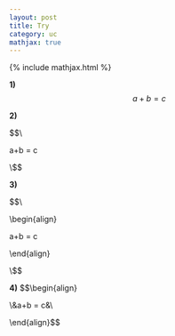 ```yaml
---
layout: post
title: Try
category: uc
mathjax: true
---
```


{% include mathjax.html %}

**1)** 
$$ a + b = c $$

**2)** 

$$\\

a+b = c

\\$$

**3)**

$$\\

\begin{align}

a+b = c

\end{align}

\\$$

**4)**
$$\begin{align}

\\&a+b = c&\\

\end{align}$$

